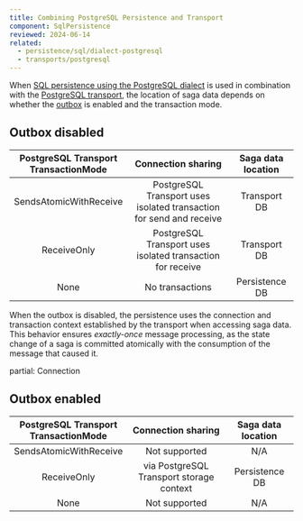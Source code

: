 ```yaml
---
title: Combining PostgreSQL Persistence and Transport
component: SqlPersistence
reviewed: 2024-06-14
related:
  - persistence/sql/dialect-postgresql
  - transports/postgresql
---
```


When [SQL persistence using the PostgreSQL dialect](/persistence/sql/dialect-postgresql.md) is used in combination with the [PostgreSQL transport](/transports/postgresql), the location of saga data depends on whether the [outbox](/nservicebus/outbox/) is enabled and the transaction mode.

## Outbox disabled

PostgreSQL Transport<br/>TransactionMode | Connection sharing | Saga data location
:-:|:-:|:-:
SendsAtomicWithReceive | PostgreSQL Transport uses isolated transaction for send and receive | Transport DB
ReceiveOnly | PostgreSQL Transport uses isolated transaction for receive | Transport DB
None | No transactions | Persistence DB

When the outbox is disabled, the persistence uses the connection and transaction context established by the transport when accessing saga data. This behavior ensures *exactly-once* message processing, as the state change of a saga is committed atomically with the consumption of the message that caused it.

partial: Connection

## Outbox enabled

PostgreSQL Transport<br/>TransactionMode | Connection sharing | Saga data location
:-:|:-:|:-:
SendsAtomicWithReceive | Not supported | N/A
ReceiveOnly | via PostgreSQL Transport storage context | Persistence DB
None | Not supported | N/A
